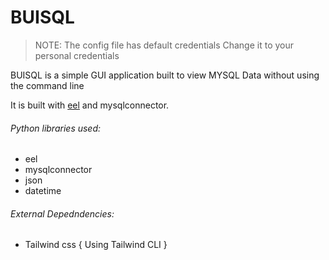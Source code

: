# BUISQL

>NOTE:
>The config file has default credentials
>Change it to your personal credentials

BUISQL is a simple GUI application built to view MYSQL Data without using the command line

It is built with [eel](https://github.com/python-eel/Eel) and mysqlconnector.

###### Python libraries used:
- eel
- mysqlconnector
- json
- datetime

###### External Depedndencies:
 - Tailwind css { Using Tailwind CLI }
